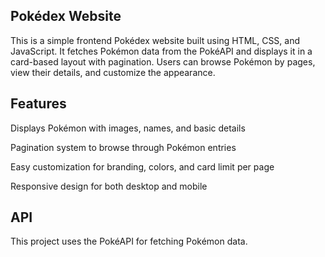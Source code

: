 **Pokédex Website**
--

This is a simple frontend Pokédex website built using HTML, CSS, and JavaScript. It fetches Pokémon data from the PokéAPI and displays it in a card-based layout with pagination. Users can browse Pokémon by pages, view their details, and customize the appearance.

**Features**
--
Displays Pokémon with images, names, and basic details

Pagination system to browse through Pokémon entries

Easy customization for branding, colors, and card limit per page

Responsive design for both desktop and mobile


**API**
--
This project uses the PokéAPI for fetching Pokémon data.


